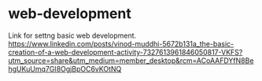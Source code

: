 # web-development
Link for settng basic web development.
https://www.linkedin.com/posts/vinod-muddhi-5672b131a_the-basic-creation-of-a-web-development-activity-7327613961846050817-VKFS?utm_source=share&utm_medium=member_desktop&rcm=ACoAAFDYfN8BehgUKuUmq7GI8OgjBpOC6vKOtNQ
